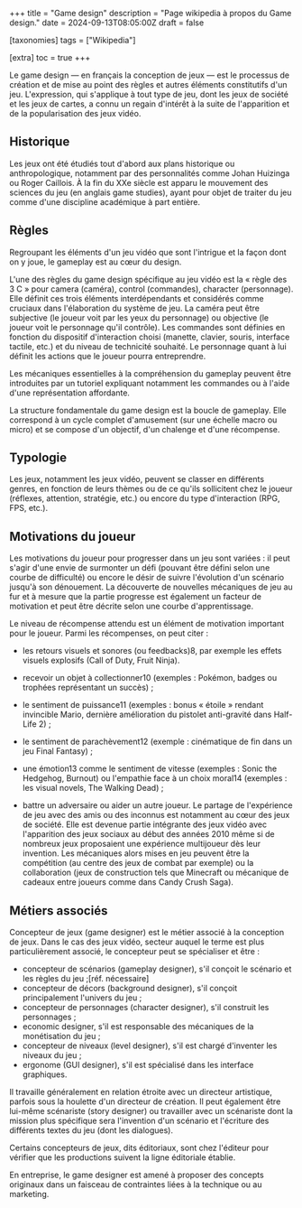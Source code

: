 +++
title = "Game design"
description = "Page wikipedia à propos du Game design."
date = 2024-09-13T08:05:00Z
draft = false

[taxonomies]
tags = ["Wikipedia"]

[extra]
toc = true
+++

Le game design — en français la conception de jeux — est le processus de création et de mise au point des règles et autres éléments constitutifs d'un jeu. L'expression, qui s'applique à tout type de jeu, dont les jeux de société et les jeux de cartes, a connu un regain d'intérêt à la suite de l'apparition et de la popularisation des jeux vidéo. 


<aside>
</aside>

## Historique

Les jeux ont été étudiés tout d'abord aux plans historique ou anthropologique, notamment par des personnalités comme Johan Huizinga ou Roger Caillois. À la fin du XXe siècle est apparu le mouvement des sciences du jeu (en anglais game studies), ayant pour objet de traiter du jeu comme d'une discipline académique à part entière. 

## Règles

Regroupant les éléments d'un jeu vidéo que sont l'intrigue et la façon dont on y joue, le gameplay est au cœur du design.

L'une des règles du game design spécifique au jeu vidéo est la « règle des 3 C » pour camera (caméra), control (commandes), character (personnage). Elle définit ces trois éléments interdépendants et considérés comme cruciaux dans l'élaboration du système de jeu. La caméra peut être subjective (le joueur voit par les yeux du personnage) ou objective (le joueur voit le personnage qu'il contrôle). Les commandes sont définies en fonction du dispositif d'interaction choisi (manette, clavier, souris, interface tactile, etc.) et du niveau de technicité souhaité. Le personnage quant à lui définit les actions que le joueur pourra entreprendre.

Les mécaniques essentielles à la compréhension du gameplay peuvent être introduites par un tutoriel expliquant notamment les commandes ou à l'aide d'une représentation affordante.

La structure fondamentale du game design est la boucle de gameplay. Elle correspond à un cycle complet d'amusement (sur une échelle macro ou micro) et se compose d'un objectif, d'un chalenge et d'une récompense. 

## Typologie

Les jeux, notamment les jeux vidéo, peuvent se classer en différents genres, en fonction de leurs thèmes ou de ce qu'ils sollicitent chez le joueur (réflexes, attention, stratégie, etc.) ou encore du type d'interaction (RPG, FPS, etc.). 

## Motivations du joueur

Les motivations du joueur pour progresser dans un jeu sont variées : il peut s'agir d'une envie de surmonter un défi (pouvant être défini selon une courbe de difficulté) ou encore le désir de suivre l'évolution d'un scénario jusqu'à son dénouement. La découverte de nouvelles mécaniques de jeu au fur et à mesure que la partie progresse est également un facteur de motivation et peut être décrite selon une courbe d'apprentissage. 

Le niveau de récompense attendu est un élément de motivation important pour le joueur. Parmi les récompenses, on peut citer : 

* les retours visuels et sonores (ou feedbacks)8, par exemple les effets visuels explosifs (Call of Duty, Fruit Ninja).

* recevoir un objet à collectionner10 (exemples : Pokémon, badges ou trophées représentant un succès) ;
* le sentiment de puissance11 (exemples : bonus « étoile » rendant invincible Mario, dernière amélioration du pistolet anti-gravité dans Half-Life 2) ;
* le sentiment de parachèvement12 (exemple : cinématique de fin dans un jeu Final Fantasy) ;
* une émotion13 comme le sentiment de vitesse (exemples : Sonic the Hedgehog, Burnout) ou l'empathie face à un choix moral14 (exemples : les visual novels, The Walking Dead) ;
* battre un adversaire ou aider un autre joueur. Le partage de l'expérience de jeu avec des amis ou des inconnus est notamment au cœur des jeux de société. Elle est devenue partie intégrante des jeux vidéo avec l'apparition des jeux sociaux au début des années 2010 même si de nombreux jeux proposaient une expérience multijoueur dès leur invention. Les mécaniques alors mises en jeu peuvent être la compétition (au centre des jeux de combat par exemple) ou la collaboration (jeux de construction tels que Minecraft ou mécanique de cadeaux entre joueurs comme dans Candy Crush Saga).

## Métiers associés

Concepteur de jeux (game designer) est le métier associé à la conception de jeux. Dans le cas des jeux vidéo, secteur auquel le terme est plus particulièrement associé, le concepteur peut se spécialiser et être : 

* concepteur de scénarios (gameplay designer), s'il conçoit le scénario et les règles du jeu ;[réf. nécessaire]
* concepteur de décors (background designer), s'il conçoit principalement l'univers du jeu ;
* concepteur de personnages (character designer), s'il construit les personnages ;
* economic designer, s'il est responsable des mécaniques de la monétisation du jeu ;
* concepteur de niveaux (level designer), s'il est chargé d'inventer les niveaux du jeu ;
* ergonome (GUI designer), s'il est spécialisé dans les interface graphiques.

Il travaille généralement en relation étroite avec un directeur artistique, parfois sous la houlette d'un directeur de création. Il peut également être lui-même scénariste (story designer) ou travailler avec un scénariste dont la mission plus spécifique sera l'invention d'un scénario et l'écriture des différents textes du jeu (dont les dialogues). 

Certains concepteurs de jeux, dits éditoriaux, sont chez l'éditeur pour vérifier que les productions suivent la ligne éditoriale établie. 

En entreprise, le game designer est amené à proposer des concepts originaux dans un faisceau de contraintes liées à la technique ou au marketing.
